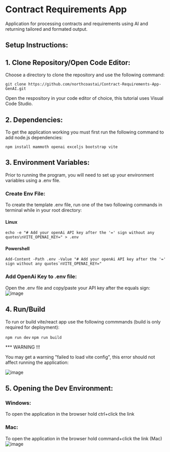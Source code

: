 # Contract Requirements App
Application for processing contracts and requirements using AI and returning tailored and formated output.

## Setup Instructions:

## 1. Clone Repository/Open Code Editor:
Choose a directory to clone the repository and use the following command:

```git clone https://github.com/northcoastai/Contract-Requirements-App-GenAI.git```

Open the respository in your code editor of choice, this tutorial uses Visual Code Studio.

## 2. Dependencies:
To get the application working you must first run the following command to add node.js dependencies:

```npm install mammoth openai exceljs bootstrap vite```

## 3. Environment Variables:

Prior to running the program, you will need to set up your environment variables using a .env file.
### Create Env File:
To create the template .env file, run one of the two following commands in terminal while in your root directory:
#### Linux
```echo -e "# Add your openAi API key after the '=' sign without any quotes\nVITE_OPENAI_KEY=" > .env```

#### Powershell
```Add-Content -Path .env -Value "# Add your openAi API key after the '=' sign without any quotes`nVITE_OPENAI_KEY="```

### Add OpenAi Key to .env file:
Open the .env file and copy/paste your API key after the equals sign:
![image](https://github.com/user-attachments/assets/fafbb43a-4d2b-4f95-8958-1bf8d55086b8)

## 4. Run/Build
To run or build vite/react app use the following commmands (build is only required for deployment):

```npm run dev```
```npm run build```

*** WARNING !!!

You may get a warning "failed to load vite config", this error should not affect running the application:

![image](https://github.com/user-attachments/assets/84604368-a527-4733-9481-7744c9041945)

## 5. Opening the Dev Environment:
### Windows:
To open the application in the browser hold ctrl+click the link
### Mac:
To open the application in the browser hold command+click the link (Mac)
![image](https://github.com/user-attachments/assets/bbab5138-337b-42f9-bacd-d62536d9f36e)

